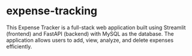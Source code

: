 # expense-tracking
This Expense Tracker is a full-stack web application built using Streamlit (frontend) and FastAPI (backend) with MySQL as the database. The application allows users to add, view, analyze, and delete expenses efficiently.
